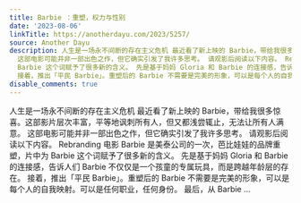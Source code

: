 ```yaml
---
title: Barbie ：重塑，权力与性别
date: '2023-08-06'
linkTitle: https://anotherdayu.com/2023/5257/
source: Another Dayu
description: 人生是一场永不间断的存在主义危机 最近看了新上映的 Barbie，带给我很多惊喜。这部影片层次丰富，平等地讽刺所有人，但又都浅尝辄止，无法让所有人满意。
  这部电影可能并非一部出色之作，但它确实引发了我许多思考。 请观影后阅读以下内容。 Rebranding 电影 Barbie 是美泰公司的一次，芭比娃娃的品牌重塑，片中为
  Barbie 这个词赋予了很多新的含义。 先是基于妈妈 Gloria 和 Barbie 的连接感，告诉人们 Barbie 不仅仅是一个孩童的专属玩具，而是跨越年龄层的存在。
  接着，推出「平民 Barbie」。重塑后的 Barbie 不需要是完美的形象，可以是每个人的自我映射。可以是任何职业，任何身份。 最后，从 Barbie ...
disable_comments: true
---
```

人生是一场永不间断的存在主义危机 最近看了新上映的 Barbie，带给我很多惊喜。这部影片层次丰富，平等地讽刺所有人，但又都浅尝辄止，无法让所有人满意。 这部电影可能并非一部出色之作，但它确实引发了我许多思考。 请观影后阅读以下内容。 Rebranding 电影 Barbie 是美泰公司的一次，芭比娃娃的品牌重塑，片中为 Barbie 这个词赋予了很多新的含义。 先是基于妈妈 Gloria 和 Barbie 的连接感，告诉人们 Barbie 不仅仅是一个孩童的专属玩具，而是跨越年龄层的存在。 接着，推出「平民 Barbie」。重塑后的 Barbie 不需要是完美的形象，可以是每个人的自我映射。可以是任何职业，任何身份。 最后，从 Barbie ...